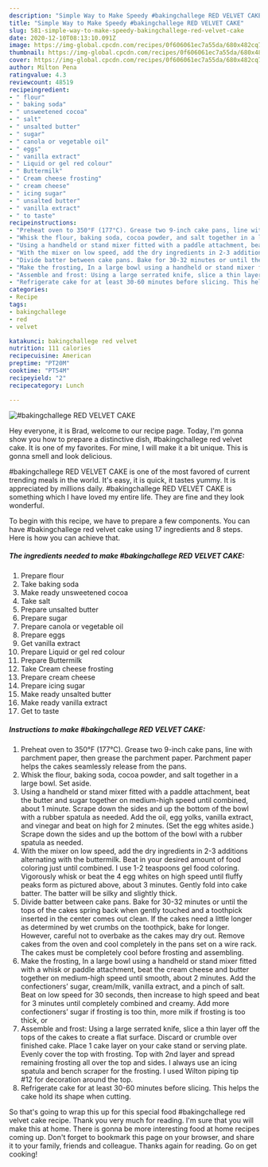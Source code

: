 ```yaml
---
description: "Simple Way to Make Speedy #bakingchallege RED VELVET CAKE"
title: "Simple Way to Make Speedy #bakingchallege RED VELVET CAKE"
slug: 581-simple-way-to-make-speedy-bakingchallege-red-velvet-cake
date: 2020-12-10T08:13:10.091Z
image: https://img-global.cpcdn.com/recipes/0f606061ec7a55da/680x482cq70/bakingchallege-red-velvet-cake-recipe-main-photo.jpg
thumbnail: https://img-global.cpcdn.com/recipes/0f606061ec7a55da/680x482cq70/bakingchallege-red-velvet-cake-recipe-main-photo.jpg
cover: https://img-global.cpcdn.com/recipes/0f606061ec7a55da/680x482cq70/bakingchallege-red-velvet-cake-recipe-main-photo.jpg
author: Milton Pena
ratingvalue: 4.3
reviewcount: 48519
recipeingredient:
- " flour"
- " baking soda"
- " unsweetened cocoa"
- " salt"
- " unsalted butter"
- " sugar"
- " canola or vegetable oil"
- " eggs"
- " vanilla extract"
- " Liquid or gel red colour"
- " Buttermilk"
- " Cream cheese frosting"
- " cream cheese"
- " icing sugar"
- " unsalted butter"
- " vanilla extract"
- " to taste"
recipeinstructions:
- "Preheat oven to 350°F (177°C). Grease two 9-inch cake pans, line with parchment paper, then grease the parchment paper. Parchment paper helps the cakes seamlessly release from the pans."
- "Whisk the flour, baking soda, cocoa powder, and salt together in a large bowl. Set aside."
- "Using a handheld or stand mixer fitted with a paddle attachment, beat the butter and sugar together on medium-high speed until combined, about 1 minute. Scrape down the sides and up the bottom of the bowl with a rubber spatula as needed. Add the oil, egg yolks, vanilla extract, and vinegar and beat on high for 2 minutes. (Set the egg whites aside.) Scrape down the sides and up the bottom of the bowl with a rubber spatula as needed."
- "With the mixer on low speed, add the dry ingredients in 2-3 additions alternating with the buttermilk. Beat in your desired amount of food coloring just until combined. I use 1-2 teaspoons gel food coloring. Vigorously whisk or beat the 4 egg whites on high speed until fluffy peaks form as pictured above, about 3 minutes. Gently fold into cake batter. The batter will be silky and slightly thick."
- "Divide batter between cake pans. Bake for 30-32 minutes or until the tops of the cakes spring back when gently touched and a toothpick inserted in the center comes out clean. If the cakes need a little longer as determined by wet crumbs on the toothpick, bake for longer. However, careful not to overbake as the cakes may dry out. Remove cakes from the oven and cool completely in the pans set on a wire rack. The cakes must be completely cool before frosting and assembling."
- "Make the frosting, In a large bowl using a handheld or stand mixer fitted with a whisk or paddle attachment, beat the cream cheese and butter together on medium-high speed until smooth, about 2 minutes. Add the confectioners’ sugar, cream/milk, vanilla extract, and a pinch of salt. Beat on low speed for 30 seconds, then increase to high speed and beat for 3 minutes until completely combined and creamy. Add more confectioners’ sugar if frosting is too thin, more milk if frosting is too thick, or"
- "Assemble and frost: Using a large serrated knife, slice a thin layer off the tops of the cakes to create a flat surface. Discard or crumble over finished cake. Place 1 cake layer on your cake stand or serving plate. Evenly cover the top with frosting. Top with 2nd layer and spread remaining frosting all over the top and sides. I always use an icing spatula and bench scraper for the frosting. I used Wilton piping tip #12 for decoration around the top."
- "Refrigerate cake for at least 30-60 minutes before slicing. This helps the cake hold its shape when cutting."
categories:
- Recipe
tags:
- bakingchallege
- red
- velvet

katakunci: bakingchallege red velvet 
nutrition: 111 calories
recipecuisine: American
preptime: "PT20M"
cooktime: "PT54M"
recipeyield: "2"
recipecategory: Lunch

---
```



![#bakingchallege RED VELVET CAKE](https://img-global.cpcdn.com/recipes/0f606061ec7a55da/680x482cq70/bakingchallege-red-velvet-cake-recipe-main-photo.jpg)

Hey everyone, it is Brad, welcome to our recipe page. Today, I'm gonna show you how to prepare a distinctive dish, #bakingchallege red velvet cake. It is one of my favorites. For mine, I will make it a bit unique. This is gonna smell and look delicious.



#bakingchallege RED VELVET CAKE is one of the most favored of current trending meals in the world. It's easy, it is quick, it tastes yummy. It is appreciated by millions daily. #bakingchallege RED VELVET CAKE is something which I have loved my entire life. They are fine and they look wonderful.


To begin with this recipe, we have to prepare a few components. You can have #bakingchallege red velvet cake using 17 ingredients and 8 steps. Here is how you can achieve that.

<!--inarticleads1-->

##### The ingredients needed to make #bakingchallege RED VELVET CAKE:

1. Prepare  flour
1. Take  baking soda
1. Make ready  unsweetened cocoa
1. Take  salt
1. Prepare  unsalted butter
1. Prepare  sugar
1. Prepare  canola or vegetable oil
1. Prepare  eggs
1. Get  vanilla extract
1. Prepare  Liquid or gel red colour
1. Prepare  Buttermilk
1. Take  Cream cheese frosting
1. Prepare  cream cheese
1. Prepare  icing sugar
1. Make ready  unsalted butter
1. Make ready  vanilla extract
1. Get  to taste




<!--inarticleads2-->

##### Instructions to make #bakingchallege RED VELVET CAKE:

1. Preheat oven to 350°F (177°C). Grease two 9-inch cake pans, line with parchment paper, then grease the parchment paper. Parchment paper helps the cakes seamlessly release from the pans.
1. Whisk the flour, baking soda, cocoa powder, and salt together in a large bowl. Set aside.
1. Using a handheld or stand mixer fitted with a paddle attachment, beat the butter and sugar together on medium-high speed until combined, about 1 minute. Scrape down the sides and up the bottom of the bowl with a rubber spatula as needed. Add the oil, egg yolks, vanilla extract, and vinegar and beat on high for 2 minutes. (Set the egg whites aside.) Scrape down the sides and up the bottom of the bowl with a rubber spatula as needed.
1. With the mixer on low speed, add the dry ingredients in 2-3 additions alternating with the buttermilk. Beat in your desired amount of food coloring just until combined. I use 1-2 teaspoons gel food coloring. Vigorously whisk or beat the 4 egg whites on high speed until fluffy peaks form as pictured above, about 3 minutes. Gently fold into cake batter. The batter will be silky and slightly thick.
1. Divide batter between cake pans. Bake for 30-32 minutes or until the tops of the cakes spring back when gently touched and a toothpick inserted in the center comes out clean. If the cakes need a little longer as determined by wet crumbs on the toothpick, bake for longer. However, careful not to overbake as the cakes may dry out. Remove cakes from the oven and cool completely in the pans set on a wire rack. The cakes must be completely cool before frosting and assembling.
1. Make the frosting, In a large bowl using a handheld or stand mixer fitted with a whisk or paddle attachment, beat the cream cheese and butter together on medium-high speed until smooth, about 2 minutes. Add the confectioners’ sugar, cream/milk, vanilla extract, and a pinch of salt. Beat on low speed for 30 seconds, then increase to high speed and beat for 3 minutes until completely combined and creamy. Add more confectioners’ sugar if frosting is too thin, more milk if frosting is too thick, or
1. Assemble and frost: Using a large serrated knife, slice a thin layer off the tops of the cakes to create a flat surface. Discard or crumble over finished cake. Place 1 cake layer on your cake stand or serving plate. Evenly cover the top with frosting. Top with 2nd layer and spread remaining frosting all over the top and sides. I always use an icing spatula and bench scraper for the frosting. I used Wilton piping tip #12 for decoration around the top.
1. Refrigerate cake for at least 30-60 minutes before slicing. This helps the cake hold its shape when cutting.




So that's going to wrap this up for this special food #bakingchallege red velvet cake recipe. Thank you very much for reading. I'm sure that you will make this at home. There is gonna be more interesting food at home recipes coming up. Don't forget to bookmark this page on your browser, and share it to your family, friends and colleague. Thanks again for reading. Go on get cooking!
